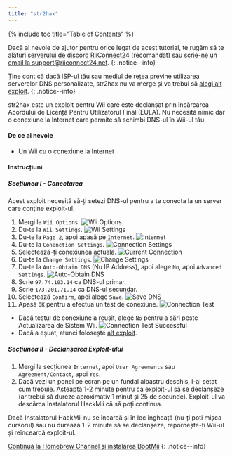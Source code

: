 ```yaml
---
title: "str2hax"
---
```


{% include toc title="Table of Contents" %}

Dacă ai nevoie de ajutor pentru orice legat de acest tutorial, te rugăm să te alături [serverului de discord RiiConnect24](https://discord.gg/rc24) (recomandat) sau [scrie-ne un email la support@riiconnect24.net](mailto:support@riiconnect24.net).
{: .notice--info}

Ține cont că dacă ISP-ul tău sau mediul de rețea previne utilizarea serverelor DNS personalizate, str2hax nu va merge și va trebui să [alegi alt exploit](get-started).
{: .notice--info}

str2hax este un exploit pentru Wii care este declanșat prin încărcarea Acordului de Licență Pentru Utilizatorul Final (EULA). Nu necesită nimic dar o conexiune la Internet care permite să schimbi DNS-ul în Wii-ul tău.

#### De ce ai nevoie

* Un Wii cu o conexiune la Internet

#### Instrucțiuni

##### Secțiunea I - Conectarea

Acest exploit necesită să-ți setezi DNS-ul pentru a te conecta la un server care conține exploit-ul.

1. Mergi la `Wii Options`. ![Wii Options](/images/RiiConnect24/Internet_1.png)
2. Du-te la `Wii Settings`. ![Wii Settings](/images/RiiConnect24/Internet_2.png)
3. Du-te la `Page 2`, apoi apasă pe `Internet`. ![Internet](/images/RiiConnect24/Internet_3.png)
4. Du-te la `Conenction Settings`. ![Connection Settings](/images/RiiConnect24/Internet_4.png)
5. Selectează-ți conexiunea actuală. ![Current Connection](/images/RiiConnect24/Internet_5.png)
6. Du-te la `Change Settings`. ![Change Settings](/images/RiiConnect24/Internet_6.png)
7. Du-te la `Auto-Obtain DNS` (Nu IP Address), apoi alege `No`, apoi `Advanced Settings`. ![Auto-Obtain DNS](/images/RiiConnect24/Internet_7.png)
8. Scrie `97.74.103.14` ca DNS-ul primar.
9. Scrie `173.201.71.14` ca DNS-ul secundar.
10. Selectează `Confirm`, apoi alege `Save`. ![Save DNS](/images/RiiConnect24/Internet_10.png)
11. Apasă `OK` pentru a efectua un test de conexiune. ![Connection Test](/images/RiiConnect24/Internet_11.png)
   - Dacă testul de conexiune a reușit, alege `No` pentru a sări peste Actualizarea de Sistem Wii. ![Connection Test Successful](/images/RiiConnect24/Internet_12.png)
   - Dacă a eșuat, atunci folosește [alt exploit](get-started).

##### Secțiunea II - Declanșarea Exploit-ului

1. Mergi la secțiunea `Internet`, apoi `User Agreements` sau `Agreement/Contact`, apoi `Yes`.
2. Dacă vezi un ponei pe ecran pe un fundal albastru deschis, l-ai setat cum trebuie. Așteaptă 1-2 minute pentru ca exploit-ul să se declanșeze (ar trebui să dureze aproximativ 1 minut și 25 de secunde). Exploit-ul va descărca Instalatorul HackMii că să poți continua.

Dacă Instalatorul HackMii nu se încarcă și în loc îngheață (nu-ți poți mișca cursorul) sau nu durează 1-2 minute să se declanșeze, repornește-ți Wii-ul și reîncearcă exploit-ul.

[Continuă la Homebrew Channel și instalarea BootMii](hbc)
{: .notice--info}
